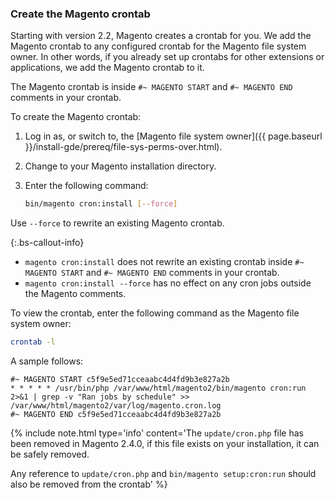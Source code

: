 ### Create the Magento crontab

Starting with version 2.2, Magento creates a crontab for you. We add the Magento crontab to any configured crontab for the Magento file system owner. In other words, if you already set up crontabs for other extensions or applications, we add the Magento crontab to it.

The Magento crontab is inside `#~ MAGENTO START` and `#~ MAGENTO END` comments in your crontab.

To create the Magento crontab:

1. Log in as, or switch to, the [Magento file system owner]({{ page.baseurl }}/install-gde/prereq/file-sys-perms-over.html).
1. Change to your Magento installation directory.
1. Enter the following command:

   ```bash
   bin/magento cron:install [--force]
   ```

Use `--force` to rewrite an existing Magento crontab.

 {:.bs-callout-info}

*  `magento cron:install` does not rewrite an existing crontab inside `#~ MAGENTO START` and `#~ MAGENTO END` comments in your crontab.
*  `magento cron:install --force` has no effect on any cron jobs outside the Magento comments.

To view the crontab, enter the following command as the Magento file system owner:

```bash
crontab -l
```

A sample follows:

```terminal
#~ MAGENTO START c5f9e5ed71cceaabc4d4fd9b3e827a2b
* * * * * /usr/bin/php /var/www/html/magento2/bin/magento cron:run 2>&1 | grep -v "Ran jobs by schedule" >> /var/www/html/magento2/var/log/magento.cron.log
#~ MAGENTO END c5f9e5ed71cceaabc4d4fd9b3e827a2b
```

{%
include note.html
type='info'
content='The `update/cron.php` file has been removed in Magento 2.4.0, if this file exists on your installation, it can be safely removed.

Any reference to `update/cron.php` and `bin/magento setup:cron:run` should also be removed from the crontab'
%}